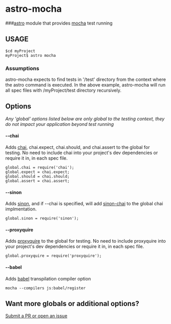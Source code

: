 # astro-mocha
###[astro](https://www.npmjs.com/package/astro) module that provides [mocha](https://www.npmjs.com/package/mocha) test running


## USAGE

```
$cd myProject
myProject$ astro mocha
```

### Assumptions

astro-mocha expects to find tests in '/test' directory from the context where the astro command is executed.  In the above example, astro-mocha will run all spec files with /myProject/test directory recursively.


## Options

*Any 'global' options listed below are only global to the testing context, they do not impact your application beyond test running*

#### --chai

Adds [chai](https://www.npmjs.com/package/chai), chai.expect, chai.should, and chai.assert to the global for testing.  No need to include chai into your project's dev dependencies or require it in, in each spec file.

```
global.chai = require('chai');
global.expect = chai.expect;
global.should = chai.should;
global.assert = chai.assert;
```

#### --sinon

Adds [sinon](https://www.npmjs.com/package/sinon), and if --chai is specified, will add [sinon-chai](https://www.npmjs.com/package/sinon-chai) to the global chai implmentation.

```
global.sinon = require('sinon');
```

#### --proxyquire
Adds [proxyquire](https://www.npmjs.com/package/proxyquire) to the global for testing. No need to include proxyquire into your project's dev dependencies or require it in, in each spec file.

```
global.proxyquire = require('proxyquire');
```

#### --babel

Adds [babel](https://github.com/babel/babel) transpilation compiler option

```
mocha --compilers js:babel/register
```



## Want more globals or additional options?

[Submit a PR or open an issue](https://github.com/CollinEstes/astro-mocha)


